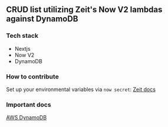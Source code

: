 ## CRUD list utilizing Zeit's Now V2 lambdas against DynamoDB

### Tech stack
* Nextjs
* Now V2
* DynamoDB

### How to contribute
Set up your environmental variables via `now secret`: [Zeit docs](https://zeit.co/docs/v2/deployments/environment-variables-and-secrets/)

### Important docs
[AWS DynamoDB](https://docs.aws.amazon.com/amazondynamodb/latest/developerguide/SettingUp.DynamoWebService.html)
